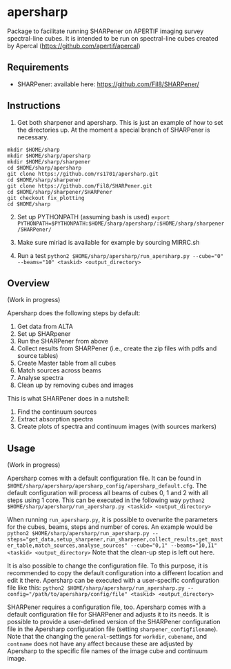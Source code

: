# apersharp
Package to facilitate running SHARPener on APERTIF imaging survey spectral-line cubes. It is intended to be run on spectral-line cubes created by Apercal (https://github.com/apertif/apercal)

## Requirements
- SHARPener: available here: https://github.com/Fil8/SHARPener/

## Instructions

1. Get both sharpener and apersharp. This is just an example of how to set the directories up. At the moment a special branch of SHARPener is necessary.

```
mkdir $HOME/sharp
mkdir $HOME/sharp/apersharp
mkdir $HOME/sharp/sharpener
cd $HOME/sharp/apersharp
git clone https://github.com/rs1701/apersharp.git
cd $HOME/sharp/sharpener
git clone https://github.com/Fil8/SHARPener.git
cd $HOME/sharp/sharpener/SHARPener
git checkout fix_plotting
cd $HOME/sharp
```

2. Set up PYTHONPATH (assuming bash is used)
```export PYTHONPATH=$PYTHONPATH:$HOME/sharp/apersharp/:$HOME/sharp/sharpener/SHARPener/```

3. Make sure miriad is available for example by sourcing MIRRC.sh

4. Run a test
```python2 $HOME/sharp/apersharp/run_apersharp.py --cube="0" --beams="10" <taskid> <output_directory>```

## Overview
(Work in progress)

Apersharp does the following steps by default:
1. Get data from ALTA
2. Set up SHARpener
3. Run the SHARPener from above
4. Collect results from SHARPener (i.e., create the zip files with pdfs and source tables)
5. Create Master table from all cubes
6. Match sources across beams
7. Analyse spectra
8. Clean up by removing cubes and images

This is what SHARPener does in a nutshell:
1. Find the continuum sources
2. Extract absorption spectra
3. Create plots of spectra and continuum images (with sources markers)

## Usage
(Work in progress)

Apersharp comes with a default configuration file. It can be found in `$HOME/sharp/apersharp/apersharp_config/apersharp_default.cfg`. The default configuration will process all beams of cubes 0, 1 and 2 with all steps using 1 core. This can be executed in the following way
```python2 $HOME/sharp/apersharp/run_apersharp.py <taskid> <output_directory>```

When running `run_apersharp.py`, it is possible to overwrite the parameters for the cubes, beams, steps and number of cores. An example would be
```python2 $HOME/sharp/apersharp/run_apersharp.py --steps="get_data,setup_sharpener,run_sharpener,collect_results,get_master_table,match_sources,analyse_sources" --cube="0,1" --beams="10,11" <taskid> <output_directory>```
Note that the clean-up step is left out here.

It is also possible to change the configuration file. To this purpose, it is recommended to copy the default configuration into a different location and edit it there. Apersharp can be executed with a user-specific configuration file like this:
```python2 $HOME/sharp/apersharp/run_apersharp.py --config="/path/to/apersharp/config/file" <taskid> <output_directory>```

SHARPener requires a configuration file, too. Apersharp comes with a default configuration file for SHARPener and adjusts it to its needs. It is possible to provide a user-defined version of the SHARPener configuration file in the Apersharp configuration file (setting `sharpener_configfilename`). Note that the changing the `general`-settings for `workdir`, `cubename`, and `contname` does not have any affect because these are adjusted by Apersharp to the specific file names of the image cube and continuum image.